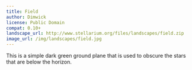 ```yaml
---
title: Field
author: Dimwick
license: Public Domain
compat: 0.10+
landscape_url: http://www.stellarium.org/files/landscapes/field.zip
image_url: /img/landscapes/field.jpg
---
```

This is a simple dark green ground plane that is used to obscure the stars that are below the horizon.